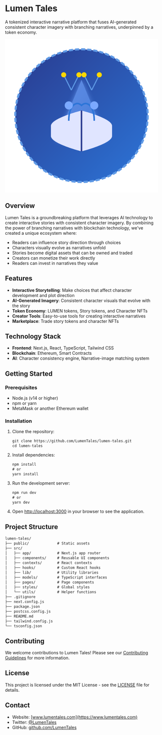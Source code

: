 # Lumen Tales

A tokenized interactive narrative platform that fuses AI-generated consistent character imagery with branching narratives, underpinned by a token economy.

![Lumen Tales Logo](public/logo.svg)

## Overview

Lumen Tales is a groundbreaking platform that leverages AI technology to create interactive stories with consistent character imagery. By combining the power of branching narratives with blockchain technology, we've created a unique ecosystem where:

- Readers can influence story direction through choices
- Characters visually evolve as narratives unfold
- Stories become digital assets that can be owned and traded
- Creators can monetize their work directly
- Readers can invest in narratives they value

## Features

- **Interactive Storytelling**: Make choices that affect character development and plot direction
- **AI-Generated Imagery**: Consistent character visuals that evolve with the story
- **Token Economy**: LUMEN tokens, Story tokens, and Character NFTs
- **Creator Tools**: Easy-to-use tools for creating interactive narratives
- **Marketplace**: Trade story tokens and character NFTs

## Technology Stack

- **Frontend**: Next.js, React, TypeScript, Tailwind CSS
- **Blockchain**: Ethereum, Smart Contracts
- **AI**: Character consistency engine, Narrative-image matching system

## Getting Started

### Prerequisites

- Node.js (v14 or higher)
- npm or yarn
- MetaMask or another Ethereum wallet

### Installation

1. Clone the repository:
   ```
   git clone https://github.com/LumenTales/lumen-tales.git
   cd lumen-tales
   ```

2. Install dependencies:
   ```
   npm install
   # or
   yarn install
   ```

3. Run the development server:
   ```
   npm run dev
   # or
   yarn dev
   ```

4. Open [http://localhost:3000](http://localhost:3000) in your browser to see the application.

## Project Structure

```
lumen-tales/
├── public/             # Static assets
├── src/
│   ├── app/            # Next.js app router
│   ├── components/     # Reusable UI components
│   ├── contexts/       # React contexts
│   ├── hooks/          # Custom React hooks
│   ├── lib/            # Utility libraries
│   ├── models/         # TypeScript interfaces
│   ├── pages/          # Page components
│   ├── styles/         # Global styles
│   └── utils/          # Helper functions
├── .gitignore
├── next.config.js
├── package.json
├── postcss.config.js
├── README.md
├── tailwind.config.js
└── tsconfig.json
```

## Contributing

We welcome contributions to Lumen Tales! Please see our [Contributing Guidelines](CONTRIBUTING.md) for more information.

## License

This project is licensed under the MIT License - see the [LICENSE](LICENSE) file for details.

## Contact

- Website: [www.lumentales.com](https://www.lumentales.com)
- Twitter: [@LumenTales](https://x.com/LumenTales)
- GitHub: [github.com/LumenTales](https://github.com/LumenTales) 